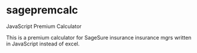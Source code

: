 # sagepremcalc
JavaScript Premium Calculator

This is a premium calculator for SageSure insurance insurance mgrs written in JavaScript instead of excel.
